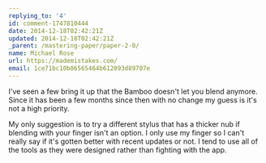 ```yaml
---
replying_to: '4'
id: comment-1747810444
date: 2014-12-18T02:42:21Z
updated: 2014-12-18T02:42:21Z
_parent: /mastering-paper/paper-2-0/
name: Michael Rose
url: https://mademistakes.com/
email: 1ce71bc10b86565464b612093d89707e
---
```


I've seen a few bring it up that the Bamboo doesn't let you blend anymore.
Since it has been a few months since then with no change my guess is it's not a
high priority.

My only suggestion is to try a different stylus that has a
thicker nub if blending with your finger isn't an option. I only use my finger so
I can't really say if it's gotten better with recent updates or not. I tend to use
all of the tools as they were designed rather than fighting with the app.
